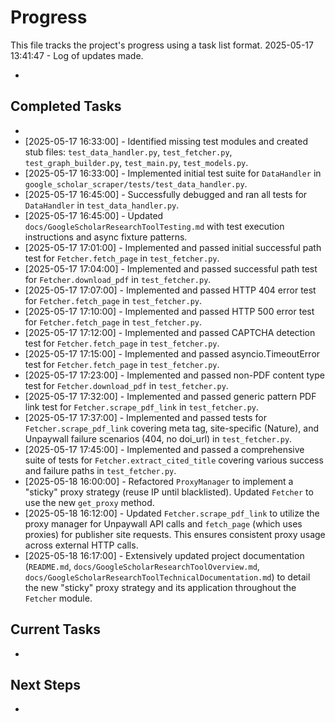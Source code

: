 # Progress

This file tracks the project's progress using a task list format.
2025-05-17 13:41:47 - Log of updates made.

-

## Completed Tasks

-
- [2025-05-17 16:33:00] - Identified missing test modules and created stub files: `test_data_handler.py`, `test_fetcher.py`, `test_graph_builder.py`, `test_main.py`, `test_models.py`.
- [2025-05-17 16:33:00] - Implemented initial test suite for `DataHandler` in `google_scholar_scraper/tests/test_data_handler.py`.
- [2025-05-17 16:45:00] - Successfully debugged and ran all tests for `DataHandler` in `test_data_handler.py`.
- [2025-05-17 16:45:00] - Updated `docs/GoogleScholarResearchToolTesting.md` with test execution instructions and async fixture patterns.
- [2025-05-17 17:01:00] - Implemented and passed initial successful path test for `Fetcher.fetch_page` in `test_fetcher.py`.
- [2025-05-17 17:04:00] - Implemented and passed successful path test for `Fetcher.download_pdf` in `test_fetcher.py`.
- [2025-05-17 17:07:00] - Implemented and passed HTTP 404 error test for `Fetcher.fetch_page` in `test_fetcher.py`.
- [2025-05-17 17:10:00] - Implemented and passed HTTP 500 error test for `Fetcher.fetch_page` in `test_fetcher.py`.
- [2025-05-17 17:12:00] - Implemented and passed CAPTCHA detection test for `Fetcher.fetch_page` in `test_fetcher.py`.
- [2025-05-17 17:15:00] - Implemented and passed asyncio.TimeoutError test for `Fetcher.fetch_page` in `test_fetcher.py`.
- [2025-05-17 17:23:00] - Implemented and passed non-PDF content type test for `Fetcher.download_pdf` in `test_fetcher.py`.
- [2025-05-17 17:32:00] - Implemented and passed generic pattern PDF link test for `Fetcher.scrape_pdf_link` in `test_fetcher.py`.
- [2025-05-17 17:37:00] - Implemented and passed tests for `Fetcher.scrape_pdf_link` covering meta tag, site-specific (Nature), and Unpaywall failure scenarios (404, no doi_url) in `test_fetcher.py`.
- [2025-05-17 17:45:00] - Implemented and passed a comprehensive suite of tests for `Fetcher.extract_cited_title` covering various success and failure paths in `test_fetcher.py`.
- [2025-05-18 16:00:00] - Refactored `ProxyManager` to implement a "sticky" proxy strategy (reuse IP until blacklisted). Updated `Fetcher` to use the new `get_proxy` method.
- [2025-05-18 16:12:00] - Updated `Fetcher.scrape_pdf_link` to utilize the proxy manager for Unpaywall API calls and `fetch_page` (which uses proxies) for publisher site requests. This ensures consistent proxy usage across external HTTP calls.
- [2025-05-18 16:17:00] - Extensively updated project documentation (`README.md`, `docs/GoogleScholarResearchToolOverview.md`, `docs/GoogleScholarResearchToolTechnicalDocumentation.md`) to detail the new "sticky" proxy strategy and its application throughout the `Fetcher` module.

## Current Tasks

-

## Next Steps

-
